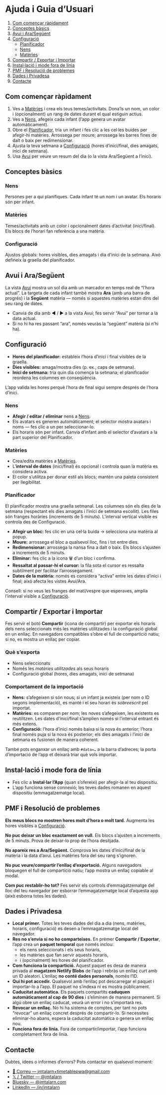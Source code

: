 # Ajuda i Guia d’Usuari

1.  [Com començar ràpidament](#com-començar-ràpidament)
2.  [Conceptes bàsics](#conceptes-bàsics)
3.  [Avui i Ara/Següent](#avui-i-arasegüent)
4.  [Configuració](#configuració)
    -   [Planificador](#planificador)
    -   [Nens](#nens)
    -   [Matèries](#matèries)
5.  [Compartir / Exportar i Importar](#compartir--exportar-i-importar)
6.  [Instal·lació i mode fora de línia](#installació-i-mode-fora-de-línia)
7.  [PMF i Resolució de problemes](#pmf-i-resolució-de-problemes)
8.  [Dades i Privadesa](#dades-i-privadesa)
9.  [Contacte](#contacte)

## Com començar ràpidament

1.  Ves a [Matèries](/settings/matters) i crea els teus temes/activitats. Dona’ls un nom, un color i (opcionalment) un rang de dates durant el qual estiguin actius.
2.  Ves a [Nens](/settings/kids), afegeix cada infant (l’app genera un avatar automàticament).
3.  Obre el [Planificador](/settings/timetable-scheduler), tria un infant i fes clic a les cel·les buides per afegir-hi matèries. Arrossega per moure; arrossega les barres fines de dalt o baix per redimensionar.
4.  Ajusta la teva setmana a [Configuració](/settings) (hores d’inici/final, dies amagats, inici de setmana).
5.  Usa [Avui](/today) per veure un resum del dia (o la vista Ara/Següent a l’inici).

## Conceptes bàsics

### Nens

Persones per a qui planifiques. Cada infant té un nom i un avatar. Els horaris són per infant.

### Matèries

Temes/activitats amb un color i opcionalment dates d’activitat (inici/final). Els blocs de l’horari fan referència a una matèria.

### Configuració

Ajustos globals: hores visibles, dies amagats i dia d’inici de la setmana. Això defineix la graella del planificador.

## Avui i Ara/Següent

La vista [Avui](/today) mostra un sol dia amb un marcador en temps real de “l’hora actual”. La targeta de cada infant també mostra **Ara** (amb una barra de progrés) i la **Següent** matèria — només si aquestes matèries estan dins del seu rang de dates.

-   Canvia de dia amb ◀︎ / ▶︎ a la vista Avui; fes servir “Avui” per tornar a la data actual.
-   Si no hi ha res passant “ara”, només veuràs la “següent” matèria (si n’hi ha).

## Configuració

-   **Hores del planificador:** estableix l’hora d’inici i final visibles de la graella.
-   **Dies visibles:** amaga/mostra dies (p. ex., caps de setmana).
-   **Inici de setmana:** tria quin dia comença la setmana; el planificador reordena les columnes en conseqüència.

L’app valida les hores perquè l’hora de final sigui sempre després de l’hora d’inici.

### Nens

-   **Afegir / editar / eliminar** nens a [Nens](/kids).
-   Els avatars es generen automàticament; el selector mostra avatars i noms — fes clic a un per seleccionar-lo.
-   Els horaris són per infant. Canvia d’infant amb el selector d’avatars a la part superior del Planificador.

### Matèries

-   Crea/edita matèries a [Matèries](/matters).
-   L’**interval de dates** (inici/final) és opcional i controla quan la matèria es considera activa.
-   El color s’utilitza per donar estil als blocs; mantén una paleta consistent per llegibilitat.

### Planificador

El planificador mostra una graella setmanal. Les columnes són els dies de la setmana (respectant els dies amagats i l’inici de setmana escollit). Les files són franges horàries (increments de 5 minuts). L’interval vertical visible es controla des de Configuració.

-   **Afegir un bloc:** fes clic en una cel·la buida → selecciona una matèria al popup.
-   **Moure:** arrossega el bloc a qualsevol lloc, fins i tot entre dies.
-   **Redimensionar:** arrossega la nansa fina a dalt o baix. Els blocs s’ajusten a increments de 5 minuts.
-   **Eliminar:** fes clic a la icona 🗑️ d’un bloc i confirma.
-   **Ressaltat al passar-hi el cursor:** la fila sota el cursor es ressalta subtilment per facilitar l’arrossegament.
-   **Dates de la matèria:** només es considera “activa” entre les dates d’inici i final; això afecta les vistes Avui/Ara.

Consell: si no veus les franges del matí/vespre que esperaves, amplia l’interval visible a [Configuració](/settings).

## Compartir / Exportar i Importar

Fes servir el botó **Compartir** (icona de compartir) per exportar els horaris dels nens seleccionats més les matèries utilitzades i la configuració global en un enllaç. En navegadors compatibles s’obre el full de compartició natiu; si no, es mostra un enllaç per copiar.

### Què s’exporta

-   Nens seleccionats
-   Només les _matèries utilitzades_ als seus horaris
-   Configuració global (hores, dies amagats, inici de setmana)

### Comportament de la importació

-   **Nens:** s’afegeixen si són nous; si un infant ja existeix (per nom o ID segons implementació), es manté i el seu horari és _sobreescrit_ pel importat.
-   **Matèries:** es comparen per nom; les noves s’afegeixen, les existents es reutilitzen. Les dates d’inici/final s’amplien només si l’interval entrant és més extens.
-   **Configuració:** l’hora d’inici només baixa si la nova és anterior; l’hora final només puja si la nova és posterior; els dies amagats i l’inici de setmana es fusionen de manera coherent.

També pots enganxar un enllaç amb `#data=…` a la barra d’adreces; la porta d’importació de l’app et deixarà triar què vols importar.

## Instal·lació i mode fora de línia

-   Fes clic a **Instal·lar l’App** (quan s’ofereixi) per afegir-la al teu dispositiu.
-   L’app funciona sense connexió; les teves dades romanen en aquest dispositiu (emmagatzematge local).

## PMF i Resolució de problemes

**Els meus blocs no mostren hores molt d’hora o molt tard.** Augmenta les hores visibles a [Configuració](/settings).

**No puc deixar un bloc exactament on vull.** Els blocs s’ajusten a increments de 5 minuts. Prova de deixar-lo prop de l’hora desitjada.

**No apareix res a Ara/Següent.** Comprova les dates d’inici/final de la matèria i la data d’avui. Les matèries fora del seu rang s’ignoren.

**No puc veure/compartir l’enllaç d’exportació.** Alguns navegadors bloquegen el full de compartició natiu; l’app mostra un enllaç copiable al modal.

**Com puc restablir-ho tot?** Fes servir els controls d’emmagatzematge del lloc del teu navegador per esborrar l’emmagatzematge local d’aquesta app (això esborra totes les dades).

## Dades i Privadesa

-   **Local primer.** Totes les teves dades del dia a dia (nens, matèries, horaris, configuració) es desen a l’emmagatzematge local del navegador.
-   **Res no s’envia si no ho comparteixes.** En prémer **Compartir / Exportar**, l’app crea un **paquet temporal** que només inclou:
    -   els nens seleccionats i els seus horaris,
    -   les matèries que fan servir aquests horaris,
    -   i (opcinalment) les hores del planificador.
-   **Com funciona la compartició.** Aquest paquet es desa de manera privada al **magatzem Netlify Blobs** de l’app i rebràs un enllaç curt amb un ID aleatori. L’enllaç **no conté dades personals**, només l’ID.
-   **Qui hi pot accedir.** Qualsevol amb l’enllaç pot descarregar el paquet i importar-lo a l’app. El paquet no s’indexa ni es mostra públicament.
-   **Caducitat automàtica.** Els paquets compartits **caduquen automàticament al cap de 90 dies** i s’eliminen de manera permanent. Si algú obre un enllaç caducat, veurà un error i no s’importarà res.
-   **Revocar un enllaç.** No hi ha sistema de comptes, per tant no pots “revocar” un enllaç concret després de compartir-lo. Si necessites eliminar-ho abans, espera la caducitat automàtica o genera un enllaç nou.
-   **Funciona fora de línia.** Fora de compartir/importar, l’app funciona completament fora de línia.

## Contacte

Dubtes, idees o informes d’errors? Pots contactar en qualsevol moment:

-   [📧 Correu — jmtalarn+timetablepwa@gmail.com](mailto:jmtalarn+timetablepwa@gmail.com)
-   [𝕏 / Twitter — @jmtalarn](https://x.com/jmtalarn)
-   [Bluesky — @jmtalarn.com](https://bsky.app/profile/jmtalarn.com)
-   [LinkedIn — /in/jmtalarn](https://www.linkedin.com/in/jmtalarn)
